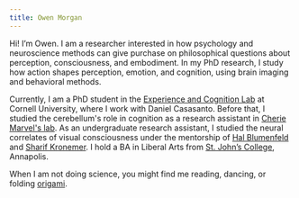 ```yaml
---
title: Owen Morgan
---
```


Hi! I’m Owen. I am a researcher interested in how psychology and neuroscience methods can give purchase on philosophical questions about perception, consciousness, and embodiment. In my PhD research, I study how action shapes perception, emotion, and cognition, using brain imaging and behavioral methods.

Currently, I am a PhD student in the [Experience and Cognition Lab](https://www.casasanto.com/) at Cornell University, where I work with Daniel Casasanto. Before that, I studied the cerebellum's role in cognition as a research assistant in [Cherie Marvel's lab](https://www.hopkinsmedicine.org/profiles/details/cherie-marvel). As an undergraduate research assistant, I studied the neural correlates of visual consciousness under the mentorship of [Hal Blumenfeld](https://medicine.yale.edu/lab/blumenfeld/) and [Sharif Kronemer](https://www.sharifkronemer.com/). I hold a BA in Liberal Arts from [St. John’s College](https://www.sjc.edu/), Annapolis.

When I am not doing science,  you might find me reading, dancing, or folding [origami](https://www.instagram.com/owen_foldin/).
